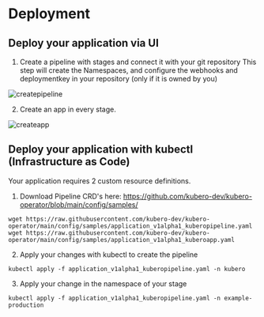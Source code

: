 
# Deployment

## Deploy your application via UI
1) Create a pipeline with stages and connect it with your git repository
This step will create the Namespaces, and configure the webhooks and deploymentkey in your repository (only if it is owned by you)

![createpipeline](https://user-images.githubusercontent.com/2052196/196880197-1892dcaa-61ee-4389-8385-a8aedd947b8e.gif)

2) Create an app in every stage.

![createapp](https://user-images.githubusercontent.com/2052196/196886376-f6fa18a3-21f2-4980-b9a1-4d9952895cd4.gif)

## Deploy your application with kubectl (Infrastructure as Code)
Your application requires 2 custom resource definitions.

1) Download Pipeline CRD's here: https://github.com/kubero-dev/kubero-operator/blob/main/config/samples/
```
wget https://raw.githubusercontent.com/kubero-dev/kubero-operator/main/config/samples/application_v1alpha1_kuberopipeline.yaml
wget https://raw.githubusercontent.com/kubero-dev/kubero-operator/main/config/samples/application_v1alpha1_kuberoapp.yaml
```

2) Apply your changes with kubectl to create the pipeline
```
kubectl apply -f application_v1alpha1_kuberopipeline.yaml -n kubero
```

3) Apply your change in the namespace of your stage
```
kubectl apply -f application_v1alpha1_kuberopipeline.yaml -n example-production
```
